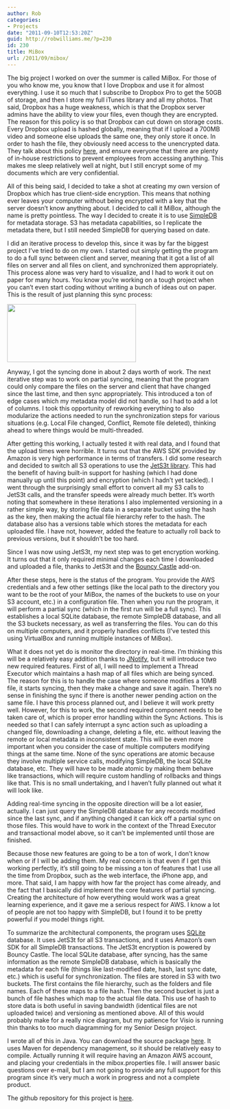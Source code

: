 ```yaml
---
author: Rob
categories:
- Projects
date: "2011-09-10T12:53:20Z"
guid: http://robwilliams.me/?p=230
id: 230
title: MiBox
url: /2011/09/mibox/
---
```

The big project I worked on over the summer is called MiBox. For those of you who know me, you know that I love Dropbox and use it for almost everything. I use it so much that I subscribe to Dropbox Pro to get the 50GB of storage, and then I store my full iTunes library and all my photos. That said, Dropbox has a huge weakness, which is that the Dropbox server admins have the ability to view your files, even though they are encrypted. The reason for this policy is so that Dropbox can cut down on storage costs. Every Dropbox upload is hashed globally, meaning that if I upload a 700MB video and someone else uploads the same one, they only store it once. In order to hash the file, they obviously need access to the unencrypted data. They talk about this policy [here](http://www.dropbox.com/help/27), and ensure everyone that there are plenty of in-house restrictions to prevent employees from accessing anything. This makes me sleep relatively well at night, but I still encrypt some of my documents which are very confidential.

All of this being said, I decided to take a shot at creating my own version of Dropbox which has true client-side encryption. This means that nothing ever leaves your computer without being encrypted with a key that the server doesn’t know anything about. I decided to call it MiBox, although the name is pretty pointless. The way I decided to create it is to use [SimpleDB](http://aws.amazon.com/simpledb/) for metadata storage. S3 has metadata capabilities, so I replicate the metadata there, but I still needed SimpleDB for querying based on date.

I did an iterative process to develop this, since it was by far the biggest project I’ve tried to do on my own. I started out simply getting the program to do a full sync between client and server, meaning that it got a list of all files on server and all files on client, and synchronized them appropriately. This process alone was very hard to visualize, and I had to work it out on paper for many hours. You know you’re working on a tough project when you can’t even start coding without writing a bunch of ideas out on paper. This is the result of just planning this sync process:

[<img src="http://robwilliams.me/wp-content/uploads/2011/09/sync_notes-300x135.jpg" alt="" title="sync_notes" width="300" height="135" class="alignnone size-medium wp-image-232" srcset="http://robwilliams.me/wp-content/uploads/2011/09/sync_notes-300x135.jpg 300w, http://robwilliams.me/wp-content/uploads/2011/09/sync_notes.jpg 700w" sizes="(max-width: 300px) 100vw, 300px" />](http://robwilliams.me/wp-content/uploads/2011/09/sync_notes.jpg)

Anyway, I got the syncing done in about 2 days worth of work. The next iterative step was to work on partial syncing, meaning that the program could only compare the files on the server and client that have changed since the last time, and then sync appropriately. This introduced a ton of edge cases which my metadata model did not handle, so I had to add a lot of columns. I took this opportunity of reworking everything to also modularize the actions needed to run the synchronization steps for various situations (e.g. Local File changed, Conflict, Remote file deleted), thinking ahead to where things would be multi-threaded.

After getting this working, I actually tested it with real data, and I found that the upload times were horrible. It turns out that the AWS SDK provided by Amazon is very high performance in terms of transfers. I did some research and decided to switch all S3 operations to use the [JetS3t library](http://jets3t.s3.amazonaws.com/downloads.html). This had the benefit of having built-in support for hashing (which I had done manually up until this point) and encryption (which I hadn’t yet tackled). I went through the surprisingly small effort to convert all my S3 calls to JetS3t calls, and the transfer speeds were already much better. It’s worth noting that somewhere in these iterations I also implemented versioning in a rather simple way, by storing file data in a separate bucket using the hash as the key, then making the actual file hierarchy refer to the hash. The database also has a versions table which stores the metadata for each uploaded file. I have not, however, added the feature to actually roll back to previous versions, but it shouldn’t be too hard.

Since I was now using JetS3t, my next step was to get encryption working. It turns out that it only required minimal changes each time I downloaded and uploaded a file, thanks to JetS3t and the [Bouncy Castle](http://www.bouncycastle.org/) add-on.

After these steps, here is the status of the program. You provide the AWS credentials and a few other settings (like the local path to the directory you want to be the root of your MiBox, the names of the buckets to use on your S3 account, etc.) in a configuration file. Then when you run the program, it will perform a partial sync (which in the first run will be a full sync). This establishes a local SQLite database, the remote SimpleDB database, and all the S3 buckets necessary, as well as transferring the files. You can do this on multiple computers, and it properly handles conflicts (I’ve tested this using VirtualBox and running multiple instances of MiBox).

What it does not yet do is monitor the directory in real-time. I’m thinking this will be a relatively easy addition thanks to [JNotify](http://jnotify.sourceforge.net/), but it will introduce two new required features. First of all, I will need to implement a Thread Executor which maintains a hash map of all files which are being synced. The reason for this is to handle the case where someone modifies a 10MB file, it starts syncing, then they make a change and save it again. There’s no sense in finishing the sync if there is another newer pending action on the same file. I have this process planned out, and I believe it will work pretty well. However, for this to work, the second required component needs to be taken care of, which is proper error handling within the Sync Actions. This is needed so that I can safely interrupt a sync action such as uploading a changed file, downloading a change, deleting a file, etc. without leaving the remote or local metadata in inconsistent state. This will be even more important when you consider the case of multiple computers modifying things at the same time. None of the sync operations are atomic because they involve multiple service calls, modifying SimpleDB, the local SQLite database, etc. They will have to be made atomic by making them behave like transactions, which will require custom handling of rollbacks and things like that. This is no small undertaking, and I haven’t fully planned out what it will look like.

Adding real-time syncing in the opposite direction will be a lot easier, actually. I can just query the SimpleDB database for any records modified since the last sync, and if anything changed it can kick off a partial sync on those files. This would have to work in the context of the Thread Executor and transactional model above, so it can’t be implemented until those are finished.

Because those new features are going to be a ton of work, I don’t know when or if I will be adding them. My real concern is that even if I get this working perfectly, it’s still going to be missing a ton of features that I use all the time from Dropbox, such as the web interface, the iPhone app, and more. That said, I am happy with how far the project has come already, and the fact that I basically did implement the core features of partial syncing. Creating the architecture of how everything would work was a great learning experience, and it gave me a serious respect for AWS. I know a lot of people are not too happy with SimpleDB, but I found it to be pretty powerful if you model things right.

To summarize the architectural components, the program uses [SQLite](http://www.sqlite.org/) database. It uses JetS3t for all S3 transactions, and it uses Amazon’s own SDK for all SimpleDB transactions. The JetS3t encryption is powered by Bouncy Castle. The local SQLite database, after syncing, has the same information as the remote SimpleDB database, which is basically the metadata for each file (things like last-modified date, hash, last sync date, etc.) which is useful for synchronization. The files are stored in S3 with two buckets. The first contains the file hierarchy, such as the folders and file names. Each of these maps to a file hash. Then the second bucket is just a bunch of file hashes which map to the actual file data. This use of hash to store data is both useful in saving bandwidth (identical files are not uploaded twice) and versioning as mentioned above. All of this would probably make for a really nice diagram, but my patience for Visio is running thin thanks to too much diagramming for my Senior Design project.

I wrote all of this in Java. You can download the source package [here](http://robwilliams.me/weekly/MiBox.zip). It uses Maven for dependency management, so it should be relatively easy to compile. Actually running it will require having an Amazon AWS account, and placing your credentials in the mibox.properties file. I will answer basic questions over e-mail, but I am not going to provide any full support for this program since it’s very much a work in progress and not a complete product.

The github repository for this project is [here](https://github.com/robwil/MiBox).
